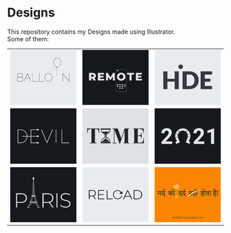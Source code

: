 # Designs
This repository contains my Designs made using Illustrator.<br>
Some of them:<br>
<table>
<tr><td><img src="./2020-11/png/22.11.2020.png"></td><td><img src="./2020-12/png/08.12.2020.png"></td><td><img src="./2020-11/png/23.11.2020.png"></td></tr>
<tr><td><img src="./2020-12/png/10.12.2020.png"></td><td><img src="./2020-11/png/16.11.2020.png"></td><td><img src="./2021-01/png/01.01.2021.png"></td></tr>
<tr><td><img src="./2020-12/png/18.12.2020.png"></td><td><img src="./2020-11/png/25.11.2020.png"></td><td><img src="./2020-11/png/19.11.2020.png"></td></tr>
</table>
